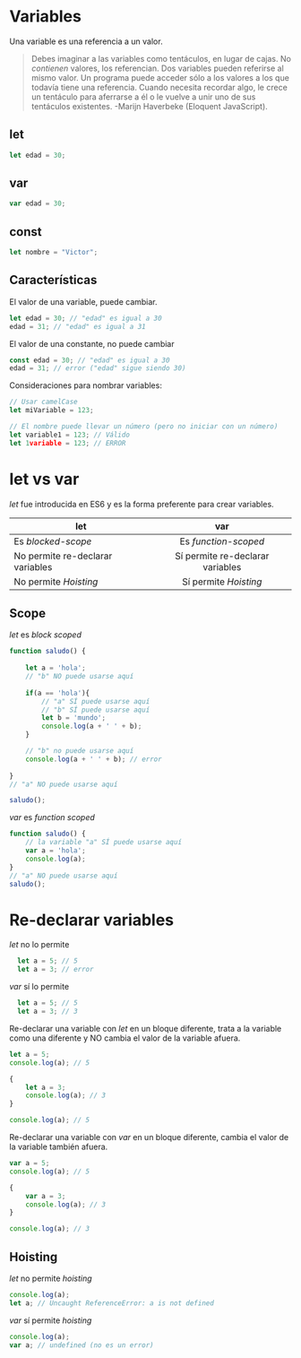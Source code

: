# Variables
Una variable es una referencia a un valor.
> Debes imaginar a las variables como tentáculos, en lugar de cajas. No _contienen_ valores, los referencian. Dos variables pueden referirse al mismo valor. Un programa puede acceder sólo a los valores a los que todavía tiene una referencia. Cuando necesita recordar algo, le crece un tentáculo para aferrarse a él o le vuelve a unir uno de sus tentáculos existentes. -Marijn Haverbeke (Eloquent JavaScript).
> 
## let
```javascript
let edad = 30;
```

## var
```javascript
var edad = 30;
````

## const
```javascript
let nombre = "Victor";
```

## Características
El valor de una variable, puede cambiar.

```javascript
let edad = 30; // "edad" es igual a 30
edad = 31; // "edad" es igual a 31
```

El valor de una constante, no puede cambiar
```javascript
const edad = 30; // "edad" es igual a 30
edad = 31; // error ("edad" sigue siendo 30)
```

Consideraciones para nombrar variables:
```javascript
// Usar camelCase
let miVariable = 123;

// El nombre puede llevar un número (pero no iniciar con un número)
let variable1 = 123; // Válido
let 1variable = 123; // ERROR
```

# let vs var
_let_ fue introducida en ES6 y es la forma preferente para crear variables.

| let      |      var      |
|----------|:-------------:|
| Es _blocked-scope_ |  Es _function-scoped_ |
| No permite re-declarar variables |    Sí permite re-declarar variables   |
| No permite _Hoisting_ | Sí permite _Hoisting_ |


## Scope
_let_ es _block scoped_
```javascript
function saludo() {
  
    let a = 'hola';
    // "b" NO puede usarse aquí
  
    if(a == 'hola'){
        // "a" SÍ puede usarse aquí
        // "b" SÍ puede usarse aquí
        let b = 'mundo';
        console.log(a + ' ' + b);
    }

    // "b" no puede usarse aquí
    console.log(a + ' ' + b); // error
  
}
// "a" NO puede usarse aquí

saludo();
```

_var_ es _function scoped_
```javascript
function saludo() {
    // la variable "a" SÍ puede usarse aquí
    var a = 'hola';
    console.log(a);
}
// "a" NO puede usarse aquí
saludo();
```

# Re-declarar variables
_let_ no lo permite
```javascript
  let a = 5; // 5
  let a = 3; // error
```
_var_ sí lo permite
```javascript
  let a = 5; // 5
  let a = 3; // 3
```
Re-declarar una variable con _let_ en un bloque diferente, trata a la variable como una diferente y NO cambia el valor de la variable afuera.
```javascript
let a = 5;
console.log(a); // 5

{
    let a = 3;
    console.log(a); // 3
}

console.log(a); // 5
```

Re-declarar una variable con _var_ en un bloque diferente, cambia el valor de la variable también afuera.
```javascript
var a = 5;
console.log(a); // 5

{
    var a = 3;
    console.log(a); // 3
}

console.log(a); // 3
```

## Hoisting
_let_ no permite _hoisting_
```javascript
console.log(a);
let a; // Uncaught ReferenceError: a is not defined
````
_var_ sí permite _hoisting_
```javascript
console.log(a);
var a; // undefined (no es un error)
```
